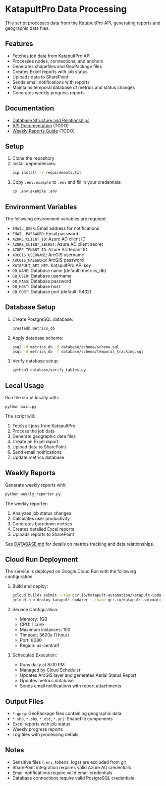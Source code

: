 # KatapultPro Data Processing

This script processes data from the KatapultPro API, generating reports and geographic data files.

## Features

- Fetches job data from KatapultPro API
- Processes nodes, connections, and anchors
- Generates shapefiles and GeoPackage files
- Creates Excel reports with job status
- Uploads data to SharePoint
- Sends email notifications with reports
- Maintains temporal database of metrics and status changes
- Generates weekly progress reports

## Documentation

- [Database Structure and Relationships](DATABASE.md)
- [API Documentation](API.md) (TODO)
- [Weekly Reports Guide](REPORTS.md) (TODO)

## Setup

1. Clone the repository
2. Install dependencies:
   ```bash
   pip install -r requirements.txt
   ```
3. Copy `.env.example` to `.env` and fill in your credentials:
   ```bash
   cp .env.example .env
   ```

## Environment Variables

The following environment variables are required:

- `EMAIL_USER`: Email address for notifications
- `EMAIL_PASSWORD`: Email password
- `AZURE_CLIENT_ID`: Azure AD client ID
- `AZURE_CLIENT_SECRET`: Azure AD client secret
- `AZURE_TENANT_ID`: Azure AD tenant ID
- `ARCGIS_USERNAME`: ArcGIS username
- `ARCGIS_PASSWORD`: ArcGIS password
- `KATAPULT_API_KEY`: KatapultPro API key
- `DB_NAME`: Database name (default: metrics_db)
- `DB_USER`: Database username
- `DB_PASS`: Database password
- `DB_HOST`: Database host
- `DB_PORT`: Database port (default: 5432)

## Database Setup

1. Create PostgreSQL database:
   ```bash
   createdb metrics_db
   ```

2. Apply database schema:
   ```bash
   psql -d metrics_db -f database/schema/schema.sql
   psql -d metrics_db -f database/schema/temporal_tracking.sql
   ```

3. Verify database setup:
   ```bash
   python3 database/verify_tables.py
   ```

## Local Usage

Run the script locally with:
```bash
python main.py
```

The script will:
1. Fetch all jobs from KatapultPro
2. Process the job data
3. Generate geographic data files
4. Create an Excel report
5. Upload data to SharePoint
6. Send email notifications
7. Update metrics database

## Weekly Reports

Generate weekly reports with:
```bash
python weekly_reporter.py
```

The weekly reporter:
1. Analyzes job status changes
2. Calculates user productivity
3. Generates burndown metrics
4. Creates detailed Excel reports
5. Uploads reports to SharePoint

See [DATABASE.md](DATABASE.md) for details on metrics tracking and data relationships.

## Cloud Run Deployment

The service is deployed on Google Cloud Run with the following configuration:

1. Build and deploy:
   ```bash
   gcloud builds submit --tag gcr.io/katapult-automation/katapult-updater
   gcloud run deploy katapult-updater --image gcr.io/katapult-automation/katapult-updater --platform managed --region us-central1 --project katapult-automation
   ```

2. Service Configuration:
   - Memory: 1GB
   - CPU: 1 core
   - Maximum instances: 100
   - Timeout: 3600s (1 hour)
   - Port: 8080
   - Region: us-central1

3. Scheduled Execution:
   - Runs daily at 8:00 PM
   - Managed by Cloud Scheduler
   - Updates ArcGIS layer and generates Aerial Status Report
   - Updates metrics database
   - Sends email notifications with report attachments

## Output Files

- `*.gpkg`: GeoPackage files containing geographic data
- `*.shp`, `*.shx`, `*.dbf`, `*.prj`: Shapefile components
- Excel reports with job status
- Weekly progress reports
- Log files with processing details

## Notes

- Sensitive files (`.env`, tokens, logs) are excluded from git
- SharePoint integration requires valid Azure AD credentials
- Email notifications require valid email credentials
- Database connections require valid PostgreSQL credentials 